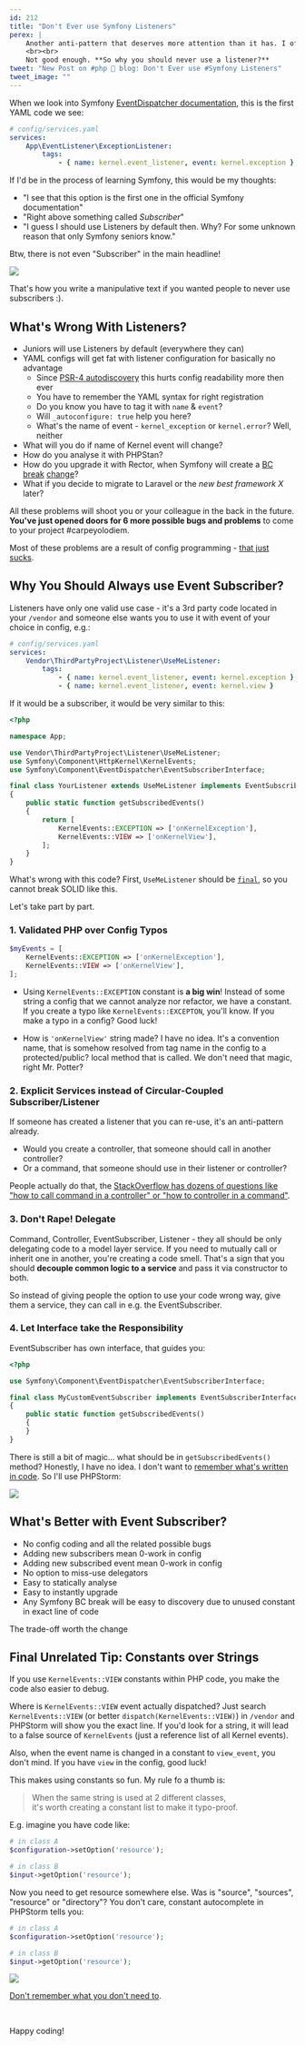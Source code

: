 ```yaml
---
id: 212
title: "Don't Ever use Symfony Listeners"
perex: |
    Another anti-pattern that deserves more attention than it has. I often see this in Symfony projects I consult and when I ask the dev *why* did he or she choose listener over subscriber, they don't really know - "it was in the Symfony documentation, you can read it there".
    <br><br>
    Not good enough. **So why you should never use a listener?**
tweet: "New Post on #php 🐘 blog: Don't Ever use #Symfony Listeners"
tweet_image: ""
---
```


When we look into Symfony [EventDispatcher documentation](https://symfony.com/doc/current/event_dispatcher.html), this is the first YAML code we see:

```yaml
# config/services.yaml
services:
    App\EventListener\ExceptionListener:
        tags:
            - { name: kernel.event_listener, event: kernel.exception }
```

If I'd be in the process of learning Symfony, this would be my thoughts:
 
- "I see that this option is the first one in the official Symfony documentation"
- "Right above something called *Subscriber*"
- "I guess I should use Listeners by default then. Why? For some unknown reason that only Symfony seniors know."

Btw, there is not even "Subscriber" in the main headline!

<img src="/assets/images/posts/2019/sub/listen_first.png" class="img-thumbnail">

That's how you write a manipulative text if you wanted people to never use subscribers :).

## What's Wrong With Listeners?

- Juniors will use Listeners by default (everywhere they can) <em class="fas fa-fw fa-lg fa-times text-danger"></em>
- YAML configs will get fat with listener configuration for basically no advantage <em class="fas fa-fw fa-lg fa-times text-danger"></em>
    - Since [PSR-4 autodiscovery](/blog/2018/12/27/how-to-convert-all-your-symfony-service-configs-to-autodiscovery/) this hurts config readability more then ever 
    - You have to remember the YAML syntax for right registration   
    - Do you know you have to tag it with `name` & `event`?
    - Will `_autoconfigure: true` help you here?    
    - What's the name of event - `kernel_exception` or `kernel.error`? Well, neither
- What will you do if name of Kernel event will change? <em class="fas fa-fw fa-lg fa-times text-danger"></em>
- How do you analyse it with PHPStan? <em class="fas fa-fw fa-lg fa-times text-danger"></em>
- How do you upgrade it with Rector, when Symfony will create a [BC break](https://symfony.com/blog/new-in-symfony-4-3-simpler-event-dispatching) [change](https://pehapkari.cz/blog/2017/07/12/the-bulletproof-event-naming-for-symfony-event-dispatcher/)? <em class="fas fa-fw fa-lg fa-times text-danger"></em>
- What if you decide to migrate to Laravel or the *new best framework X* later? <em class="fas fa-fw fa-lg fa-times text-danger"></em>

All these problems will shoot you or your colleague in the back in the future. **You've just opened doors for 6 more possible bugs and problems** to come to your project #carpeyolodiem. 

Most of these problems are a result of config programming - [that just sucks](/blog/2019/02/14/why-config-coding-sucks/).

## Why You Should Always use Event Subscriber?

Listeners have only one valid use case - it's a 3rd party code located in your `/vendor` and someone else wants you to use it with event of your choice in config, e.g.:

```yaml
# config/services.yaml
services:
    Vendor\ThirdPartyProject\Listener\UseMeListener:
        tags:
            - { name: kernel.event_listener, event: kernel.exception }
            - { name: kernel.event_listener, event: kernel.view }
```

If it would be a subscriber, it would be very similar to this:

```php
<?php

namespace App;

use Vendor\ThirdPartyProject\Listener\UseMeListener;
use Symfony\Component\HttpKernel\KernelEvents;
use Symfony\Component\EventDispatcher\EventSubscriberInterface;

final class YourListener extends UseMeListener implements EventSubscriberInterface
{
    public static function getSubscribedEvents()
    {
        return [
            KernelEvents::EXCEPTION => ['onKernelException'],
            KernelEvents::VIEW => ['onKernelView'],
        ];
    }
}
```

What's wrong with this code? First, `UseMeListener` should be [`final`](/blog/2019/01/24/how-to-kill-parents/), so you cannot break SOLID like this.

Let's take part by part.

### 1. Validated PHP over Config Typos

```php
$myEvents = [
    KernelEvents::EXCEPTION => ['onKernelException'],
    KernelEvents::VIEW => ['onKernelView'],
];
```

- Using `KernelEvents::EXCEPTION` constant is **a big win**! Instead of some string a config that we cannot analyze nor refactor, we have a constant. If you create a typo like `KernelEvents::EXCEPTON`, you'll know. If you make a typo in a config? Good luck! 

- How is `'onKernelView'` string made? I have no idea. It's a convention name, that is somehow resolved from tag name in the config to a protected/public? local method that is called. We don't need that magic, right Mr. Potter?

### 2. Explicit Services instead of Circular-Coupled Subscriber/Listener

If someone has created a listener that you can re-use, it's an anti-pattern already. 

- Would you create a controller, that someone should call in another controller? 
- Or a command, that someone should use in their listener or controller? 

People actually do that, the [StackOverflow has dozens of questions like "how to call command in a controller" or "how to controller in a command"](https://stackoverflow.com/questions/31512200/calling-action-from-command). 

### 3. Don't Rape! Delegate

Command, Controller, EventSubscriber, Listener - they all should be only delegating code to a model layer service. If you need to mutually call or inherit one in another, you're creating a code smell. That's a sign that you should **decouple common logic to a service** and pass it via constructor to both.

So instead of giving people the option to use your code wrong way, give them a service, they can call in e.g. the EventSubscriber.   

### 4. Let Interface take the Responsibility

EventSubscriber has own interface, that guides you:

```php
<?php

use Symfony\Component\EventDispatcher\EventSubscriberInterface;

final class MyCustomEventSubscriber implements EventSubscriberInterface
{
    public static function getSubscribedEvents()
    {
    }
}
```

There is still a bit of magic... what should be in `getSubscribedEvents()` method? Honestly, I have no idea. I don't want to [remember what's written in code](/blog/2018/08/27/why-and-how-to-avoid-the-memory-lock/). So I'll use PHPStorm:

<img src="/assets/images/posts/2019/sub/event_names.gif" class="img-thumbnail">

## What's Better with Event Subscriber?

- No config coding and all the related possible bugs <em class="fas fa-fw fa-lg fa-check text-success"></em>
- Adding new subscribers mean 0-work in config
- Adding new subscribed event mean 0-work in config
- No option to miss-use delegators <em class="fas fa-fw fa-lg fa-check text-success"></em>
- Easy to statically analyse <em class="fas fa-fw fa-lg fa-check text-success"></em>
- Easy to instantly upgrade <em class="fas fa-fw fa-lg fa-check text-success"></em>
- Any Symfony BC break will be easy to discovery due to unused constant in exact line of code <em class="fas fa-fw fa-lg fa-check text-success"></em>

The trade-off worth the change 

## Final Unrelated Tip: Constants over Strings

If you use `KernelEvents::VIEW` constants within PHP code, you make the code also easier to debug.
  
Where is `KernelEvents::VIEW` event actually dispatched? Just search `KernelEvents::VIEW` (or better `dispatch(KernelEvents::VIEW)`) in `/vendor` and PHPStorm will show you the exact line. If you'd look for a string, it will lead to a false source of `KernelEvents` (just a reference list of all Kernel events).

Also, when the event name is changed in a constant to `view_event`, you don't mind. If you have `view` in the config, good luck!

This makes using constants so fun. My rule fo a thumb is:

<blockquote class="blockquote text-center mb-4 mt-4">
    When the same string is used at 2 different classes,
    <br>
    it's worth creating a constant list to make it typo-proof. 
</blockquote>

E.g. imagine you have code like:
 
```php
# in class A
$configuration->setOption('resource');

# in class B
$input->getOption('resource');
``` 

Now you need to get resource somewhere else. Was is "source", "sources", "resource" or "directory"? You don't care, constant autocomplete in PHPStorm tells you: 

```php
# in class A
$configuration->setOption('resource');

# in class B
$input->getOption('resource');
```

<img src="/assets/images/posts/2019/sub/constant.gif" class="img-thumbnail">

[Don't remember what you don't need to](/blog/2018/08/27/why-and-how-to-avoid-the-memory-lock/).

<br>

Happy coding! 
